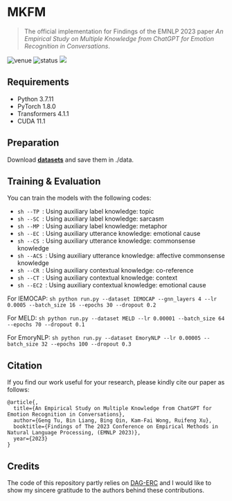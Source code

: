 # MKFM

> The official implementation for Findings of the EMNLP 2023 paper *An Empirical Study on Multiple Knowledge from ChatGPT for Emotion Recognition in Conversations*.

<img src="https://img.shields.io/badge/Venue-EMNLP--23-blue" alt="venue"/> <img src="https://img.shields.io/badge/Status-Accepted-success" alt="status"/> <img src="https://img.shields.io/badge/Issues-Welcome-red">

## Requirements
* Python 3.7.11
* PyTorch 1.8.0
* Transformers 4.1.1
* CUDA 11.1

## Preparation
Download [**datasets**](https://drive.google.com/file/d/1Xxgp-D2idEcds023iPilyCXYY4kF9tm8/view?usp=drive_link) and save them in ./data.

## Training & Evaluation
You can train the models with the following codes:

* ```sh --TP ```: Using auxiliary label knowledge: topic
* ```sh --SC ```: Using auxiliary label knowledge: sarcasm
* ```sh --MP ```: Using auxiliary label knowledge: metaphor
* ```sh --EC ```: Using auxiliary utterance knowledge: emotional cause
* ```sh --CS ```: Using auxiliary utterance knowledge: commonsense knowledge
* ```sh --ACS ```: Using auxiliary utterance knowledge: affective commonsense knowledge
* ```sh --CR ```: Using auxiliary contextual knowledge: co-reference
* ```sh --CT ```: Using auxiliary contextual knowledge: context
* ```sh --EC2 ```: Using auxiliary contextual knowledge: emotional cause

For IEMOCAP: ```sh python run.py --dataset IEMOCAP --gnn_layers 4 --lr 0.0005 --batch_size 16 --epochs 30 --dropout 0.2 ```

For MELD: ```sh python run.py --dataset MELD --lr 0.00001 --batch_size 64 --epochs 70 --dropout 0.1 ```

For EmoryNLP: ```sh python run.py --dataset EmoryNLP --lr 0.00005 --batch_size 32 --epochs 100 --dropout 0.3 ```

## Citation
If you find our work useful for your research, please kindly cite our paper as follows:
```
@article{,
  title={An Empirical Study on Multiple Knowledge from ChatGPT for Emotion Recognition in Conversations},
  author={Geng Tu, Bin Liang, Bing Qin, Kam-Fai Wong, Ruifeng Xu},
  booktitle={Findings of The 2023 Conference on Empirical Methods in Natural Language Processing, (EMNLP 2023)},
  year={2023}
}
```

## Credits
The code of this repository partly relies on [DAG-ERC](https://github.com/shenwzh3/DAG-ERC) and I would like to show my sincere gratitude to the authors behind these contributions.
